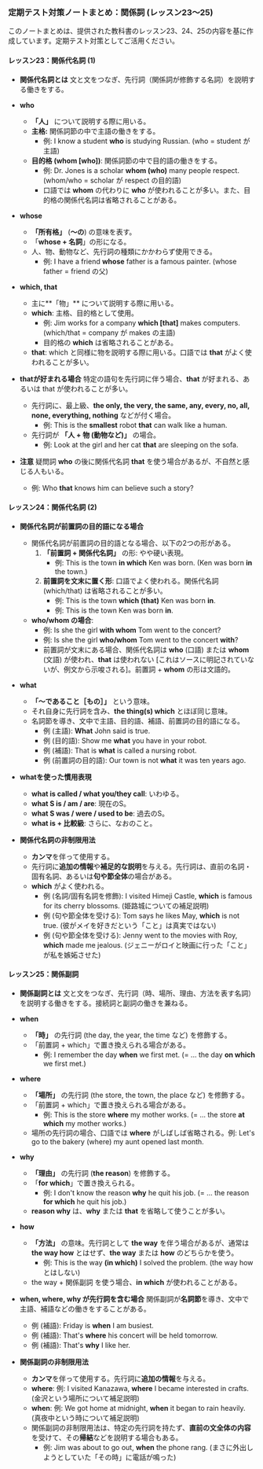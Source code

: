### 定期テスト対策ノートまとめ：関係詞 (レッスン23〜25)

このノートまとめは、提供された教科書のレッスン23、24、25の内容を基に作成しています。定期テスト対策としてご活用ください。

#### レッスン23：関係代名詞 (1)

*   **関係代名詞とは**
    文と文をつなぎ、先行詞（関係詞が修飾する名詞）を説明する働きをする。

*   **who**
    *   **「人」** について説明する際に用いる。
    *   **主格:** 関係詞節の中で主語の働きをする。
        *   例: I know a student **who** is studying Russian. (who = student が主語)
    *   **目的格 (whom [who])**: 関係詞節の中で目的語の働きをする。
        *   例: Dr. Jones is a scholar **whom (who)** many people respect. (whom/who = scholar が respect の目的語)
        *   口語では **whom** の代わりに **who** が使われることが多い。また、目的格の関係代名詞は省略されることがある。

*   **whose**
    *   **「所有格」** (**～の**) の意味を表す。
    *   「**whose + 名詞**」の形になる。
    *   人、物、動物など、先行詞の種類にかかわらず使用できる。
        *   例: I have a friend **whose** father is a famous painter. (whose father = friend の父)

*   **which, that**
    *   主に**「物」** について説明する際に用いる。
    *   **which**: 主格、目的格として使用。
        *   例: Jim works for a company **which [that]** makes computers. (which/that = company が makes の主語)
        *   目的格の **which** は省略されることがある。
    *   **that**: which と同様に物を説明する際に用いる。口語では **that** がよく使われることが多い。

*   **thatが好まれる場合**
    特定の語句を先行詞に伴う場合、**that** が好まれる、あるいは that が使われることが多い。
    *   先行詞に、最上級、**the only, the very, the same, any, every, no, all, none, everything, nothing** などが付く場合。
        *   例: This is the **smallest** robot **that** can walk like a human.
    *   先行詞が **「人 + 物 (動物など)」** の場合。
        *   例: Look at the girl and her cat **that** are sleeping on the sofa.

*   **注意**
    疑問詞 **who** の後に関係代名詞 **that** を使う場合があるが、不自然と感じる人もいる。
    *   例: Who **that** knows him can believe such a story?

#### レッスン24：関係代名詞 (2)

*   **関係代名詞が前置詞の目的語になる場合**
    *   関係代名詞が前置詞の目的語となる場合、以下の2つの形がある。
        1.  **「前置詞 + 関係代名詞」** の形: やや硬い表現。
            *   例: This is the town **in which** Ken was born. (Ken was born **in** the town.)
        2.  **前置詞を文末に置く形**: 口語でよく使われる。関係代名詞 (which/that) は省略されることが多い。
            *   例: This is the town **which (that)** Ken was born **in**.
            *   例: This is the town Ken was born **in**.
    *   **who/whom の場合**:
        *   例: Is she the girl **with whom** Tom went to the concert?
        *   例: Is she the girl **who/whom** Tom went to the concert **with**?
        *   前置詞が文末にある場合、関係代名詞は **who** (口語) または **whom** (文語) が使われ、**that** は使われない [これはソースに明記されていないが、例文から示唆される]。前置詞 + **whom** の形は文語的。

*   **what**
    *   **「～であること［もの］」** という意味。
    *   それ自身に先行詞を含み、**the thing(s) which** とほぼ同じ意味。
    *   名詞節を導き、文中で主語、目的語、補語、前置詞の目的語になる。
        *   例 (主語): **What** John said is true.
        *   例 (目的語): Show me **what** you have in your robot.
        *   例 (補語): That is **what** is called a nursing robot.
        *   例 (前置詞の目的語): Our town is not **what** it was ten years ago.

*   **whatを使った慣用表現**
    *   **what is called / what you/they call**: いわゆる。
    *   **what S is / am / are**: 現在のS。
    *   **what S was / were / used to be**: 過去のS。
    *   **what is + 比較級**: さらに、なおのこと。

*   **関係代名詞の非制限用法**
    *   **カンマ**を伴って使用する。
    *   先行詞に**追加の情報**や**補足的な説明**を与える。先行詞は、直前の名詞・固有名詞、あるいは**句や節全体**の場合がある。
    *   **which** がよく使われる。
        *   例 (名詞/固有名詞を修飾): I visited Himeji Castle, **which** is famous for its cherry blossoms. (姫路城についての補足説明)
        *   例 (句や節全体を受ける): Tom says he likes May, **which** is not true. (彼がメイを好きだという「こと」は真実ではない)
        *   例 (句や節全体を受ける): Jenny went to the movies with Roy, **which** made me jealous. (ジェニーがロイと映画に行った「こと」が私を嫉妬させた)

#### レッスン25：関係副詞

*   **関係副詞とは**
    文と文をつなぎ、先行詞（時、場所、理由、方法を表す名詞）を説明する働きをする。接続詞と副詞の働きを兼ねる。

*   **when**
    *   **「時」** の先行詞 (the day, the year, the time など) を修飾する。
    *   「前置詞 + which」で置き換えられる場合がある。
        *   例: I remember the day **when** we first met. (= ... the day **on which** we first met.)

*   **where**
    *   **「場所」** の先行詞 (the store, the town, the place など) を修飾する。
    *   「前置詞 + which」で置き換えられる場合がある。
        *   例: This is the store **where** my mother works. (= ... the store **at which** my mother works.)
    *   場所の先行詞の場合、口語では **where** がしばしば省略される。例: Let's go to the bakery (where) my aunt opened last month.

*   **why**
    *   **「理由」** の先行詞 (**the reason**) を修飾する。
    *   「**for which**」で置き換えられる。
        *   例: I don't know the reason **why** he quit his job. (= ... the reason **for which** he quit his job.)
    *   **reason why** は、**why** または **that** を省略して使うことが多い。

*   **how**
    *   **「方法」** の意味。先行詞として **the way** を伴う場合があるが、通常は **the way how** とはせず、**the way** または **how** のどちらかを使う。
        *   例: This is the way **(in which)** I solved the problem. (the way how とはしない)
    *   the way + 関係副詞 を使う場合、**in which** が使われることがある。

*   **when, where, why が先行詞を含む場合**
    関係副詞が**名詞節**を導き、文中で主語、補語などの働きをすることがある。
    *   例 (補語): Friday is **when** I am busiest.
    *   例 (補語): That's **where** his concert will be held tomorrow.
    *   例 (補語): That's **why** I like her.

*   **関係副詞の非制限用法**
    *   **カンマ**を伴って使用する。先行詞に**追加の情報**を与える。
    *   **where**: 例: I visited Kanazawa, **where** I became interested in crafts. (金沢という場所について補足説明)
    *   **when**: 例: We got home at midnight, **when** it began to rain heavily. (真夜中という時について補足説明)
    *   関係副詞の非制限用法は、特定の先行詞を持たず、**直前の文全体の内容**を受けて、その**帰結**などを説明する場合もある。
        *   例: Jim was about to go out, **when** the phone rang. (まさに外出しようとしていた「その時」に電話が鳴った)